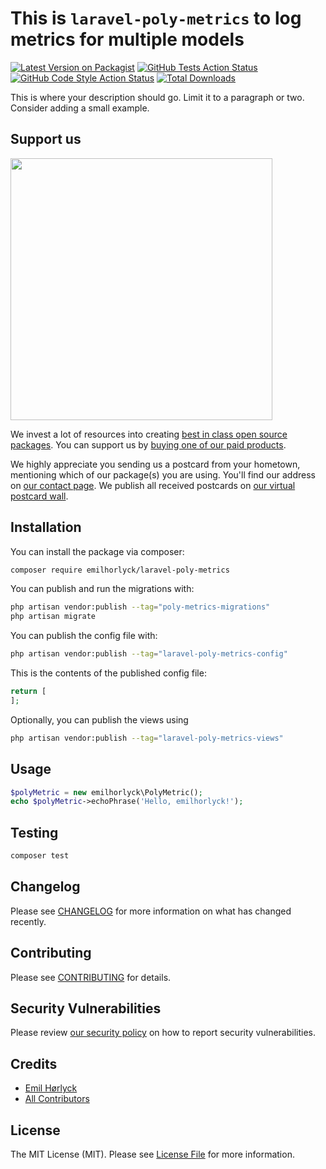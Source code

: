 # This is `laravel-poly-metrics` to log metrics for multiple models

[![Latest Version on Packagist](https://img.shields.io/packagist/v/emilhorlyck/laravel-poly-metrics.svg?style=flat-square)](https://packagist.org/packages/emilhorlyck/laravel-poly-metrics)
[![GitHub Tests Action Status](https://img.shields.io/github/actions/workflow/status/emilhorlyck/laravel-poly-metrics/run-tests.yml?branch=main&label=tests&style=flat-square)](https://github.com/emilhorlyck/laravel-poly-metrics/actions?query=workflow%3Arun-tests+branch%3Amain)
[![GitHub Code Style Action Status](https://img.shields.io/github/actions/workflow/status/emilhorlyck/laravel-poly-metrics/fix-php-code-style-issues.yml?branch=main&label=code%20style&style=flat-square)](https://github.com/emilhorlyck/laravel-poly-metrics/actions?query=workflow%3A"Fix+PHP+code+style+issues"+branch%3Amain)
[![Total Downloads](https://img.shields.io/packagist/dt/emilhorlyck/laravel-poly-metrics.svg?style=flat-square)](https://packagist.org/packages/emilhorlyck/laravel-poly-metrics)

This is where your description should go. Limit it to a paragraph or two. Consider adding a small example.

## Support us

[<img src="https://github-ads.s3.eu-central-1.amazonaws.com/laravel-poly-metrics.jpg?t=1" width="419px" />](https://spatie.be/github-ad-click/laravel-poly-metrics)

We invest a lot of resources into creating [best in class open source packages](https://spatie.be/open-source). You can support us by [buying one of our paid products](https://spatie.be/open-source/support-us).

We highly appreciate you sending us a postcard from your hometown, mentioning which of our package(s) you are using. You'll find our address on [our contact page](https://spatie.be/about-us). We publish all received postcards on [our virtual postcard wall](https://spatie.be/open-source/postcards).

## Installation

You can install the package via composer:

```bash
composer require emilhorlyck/laravel-poly-metrics
```

You can publish and run the migrations with:

```bash
php artisan vendor:publish --tag="poly-metrics-migrations"
php artisan migrate
```

You can publish the config file with:

```bash
php artisan vendor:publish --tag="laravel-poly-metrics-config"
```

This is the contents of the published config file:

```php
return [
];
```

Optionally, you can publish the views using

```bash
php artisan vendor:publish --tag="laravel-poly-metrics-views"
```

## Usage

```php
$polyMetric = new emilhorlyck\PolyMetric();
echo $polyMetric->echoPhrase('Hello, emilhorlyck!');
```

## Testing

```bash
composer test
```

## Changelog

Please see [CHANGELOG](CHANGELOG.md) for more information on what has changed recently.

## Contributing

Please see [CONTRIBUTING](CONTRIBUTING.md) for details.

## Security Vulnerabilities

Please review [our security policy](../../security/policy) on how to report security vulnerabilities.

## Credits

-   [Emil Hørlyck](https://github.com/emilhorlyck)
-   [All Contributors](../../contributors)

## License

The MIT License (MIT). Please see [License File](LICENSE.md) for more information.
